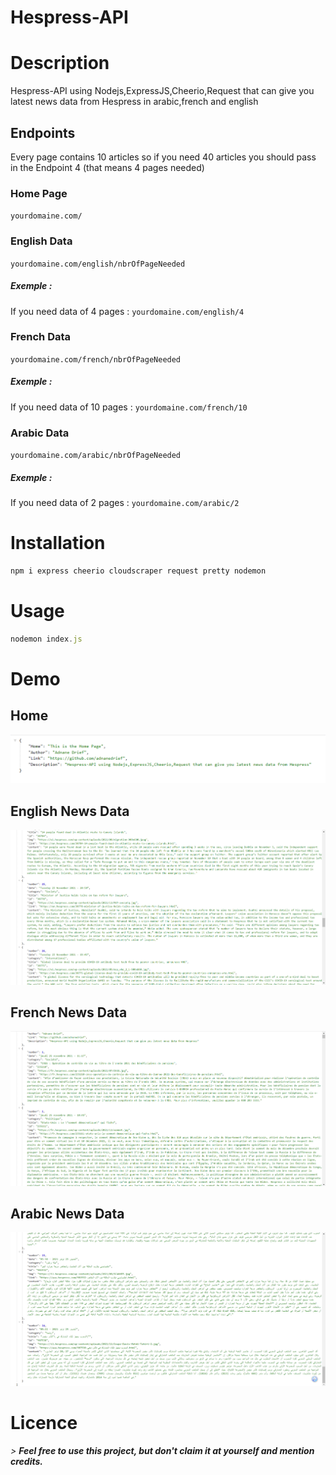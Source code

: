 # Hespress-API
# Description

Hespress-API using Nodejs,ExpressJS,Cheerio,Request that can give you latest news data from Hespress in arabic,french and english

## Endpoints

Every page contains 10 articles so if you need 40 articles you should pass in the Endpoint 4 (that means 4 pages needed)

### Home Page
`yourdomaine.com/`
### English Data
`yourdomaine.com/english/nbrOfPageNeeded`

##### Exemple : 

If you  need data of 4 pages : `yourdomaine.com/english/4`

### French Data
`yourdomaine.com/french/nbrOfPageNeeded`

##### Exemple : 
If you  need data of 10 pages : `yourdomaine.com/french/10`

### Arabic Data
`yourdomaine.com/arabic/nbrOfPageNeeded`

##### Exemple : 
If you  need data of 2 pages : `yourdomaine.com/arabic/2`
# Installation

```javascript
npm i express cheerio cloudscraper request pretty nodemon
```
#  Usage

```javascript
nodemon index.js
```

#  Demo
## Home

![home](https://raw.githubusercontent.com/adnanedrief/Hespress-API/main/Demo/home.png?token=ASH4O3WM5P2A6ZEQ3UU2BY3BVKL5I "home")

## English News Data

![](https://raw.githubusercontent.com/adnanedrief/Hespress-API/main/Demo/eng.png?token=ASH4O3V3SMTSVLDXTAFQS53BVKLRO)

## French News Data

![](https://raw.githubusercontent.com/adnanedrief/Hespress-API/main/Demo/fr.png?token=ASH4O3RPHSCRVFMU7KIJOX3BVKLRS)

## Arabic News Data

![](https://raw.githubusercontent.com/adnanedrief/Hespress-API/main/Demo/ar.png?token=ASH4O3WZU2MMC2DN2ABXKTDBVKLRK)

# Licence
*> **Feel free to use this project, but don't claim it at yourself and mention credits.***
